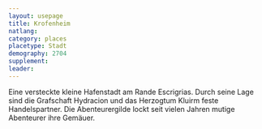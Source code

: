 ```yaml
---
layout: usepage
title: Krofenheim
natlang:
category: places
placetype: Stadt
demography: 2704
supplement:
leader: 
---
```


Eine versteckte kleine Hafenstadt am Rande Escrigrias. Durch seine Lage sind die Grafschaft Hydracion und das Herzogtum
Kluirm feste Handelspartner. Die Abenteurergilde lockt seit vielen Jahren mutige Abenteurer ihre Gemäuer.